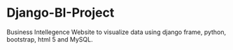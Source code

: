 # Django-BI-Project
Business  Intellegence Website to visualize data using django frame, python, bootstrap, html 5 and MySQL.
